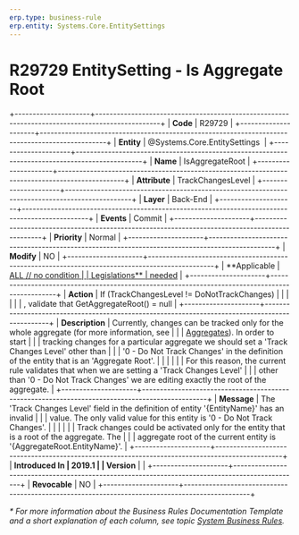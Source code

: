 ```yaml
---
erp.type: business-rule
erp.entity: Systems.Core.EntitySettings
---
```


# R29729 EntitySetting - Is Aggregate Root
+---------------------+------------------------------------------------------------------------------------------------+
| **Code**            | R29729                                                                                         |
+---------------------+------------------------------------------------------------------------------------------------+
| **Entity**          | @Systems.Core.EntitySettings                                                                   |
+---------------------+------------------------------------------------------------------------------------------------+
| **Name**            | IsAggregateRoot                                                                                |
+---------------------+------------------------------------------------------------------------------------------------+
| **Attribute**       | TrackChangesLevel                                                                              |
+---------------------+------------------------------------------------------------------------------------------------+
| **Layer**           | Back-End                                                                                       |
+---------------------+------------------------------------------------------------------------------------------------+
| **Events**          | Commit                                                                                         |
+---------------------+------------------------------------------------------------------------------------------------+
| **Priority**        | Normal                                                                                         |
+---------------------+------------------------------------------------------------------------------------------------+
| **Modify**          | NO                                                                                             |
+---------------------+------------------------------------------------------------------------------------------------+
| **Applicable        | [ALL // no condition                                                                           |
| Legislations**      | needed](xref:applicable-legislations)                                                          |
+---------------------+------------------------------------------------------------------------------------------------+
| **Action**          | If (TrackChangesLevel != DoNotTrackChanges)                                                    |
|                     |                                                                                                |
|                     | , validate that GetAggregateRoot() = null                                                      |
+---------------------+------------------------------------------------------------------------------------------------+
| **Description**     | Currently, changes can be tracked only for the whole aggregate (for more information, see      |
|                     | [Aggregates](https://confluence.erp.net/display/techdoc/Aggregates)). In order to start        |
|                     | tracking changes for a particular aggregate we should set a \'Track Changes Level\' other than |
|                     | \'0 - Do Not Track Changes\' in the definition of the entity that is an \'Aggregate Root\'.    |
|                     |                                                                                                |
|                     | For this reason, the current rule validates that when we are setting a \'Track Changes Level\' |
|                     | other than \'0 - Do Not Track Changes\' we are editing exactly the root of the aggregate.      |
+---------------------+------------------------------------------------------------------------------------------------+
| **Message**         | The \'Track Changes Level\' field in the definition of entity \'{EntityName}\' has an invalid  |
|                     | value. The only valid value for this entity is \'0 - Do Not Track Changes\'.                   |
|                     |                                                                                                |
|                     | Track changes could be activated only for the entity that is a root of the aggregate. The      |
|                     | aggregate root of the current entity is \'{AggregateRoot.EntityName}\'.                        |
+---------------------+------------------------------------------------------------------------------------------------+
| **Introduced In     | 2019.1                                                                                         |
| Version**           |                                                                                                |
+---------------------+------------------------------------------------------------------------------------------------+
| **Revocable**       | NO                                                                                             |
+---------------------+------------------------------------------------------------------------------------------------+

*\* For more information about the Business Rules Documentation Template and a short explanation of each column, see
topic [System Business Rules](../templates/template-description-system-business-rules.md).*
